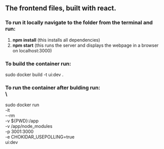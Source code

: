## The frontend files, built with react. <br />
### To run it locally navigate to the folder from the terminal and run:<br />
1. **npm install**    (this installs all dependencies) <br />
2. **npm start**      (this runs the server and displays the webpage in a browser on localhost:3000) <br />

### To build the container run: <br />
sudo docker build -t ui:dev .

### To run the container after bulding run: <br />\
 sudo docker run \
    -it \
    --rm \
    -v ${PWD}:/app \
    -v /app/node_modules \
    -p 3001:3000 \
    -e CHOKIDAR_USEPOLLING=true \
    ui:dev
